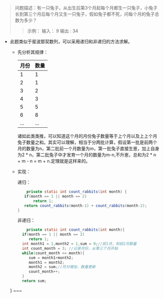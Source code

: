 >问题描述：有一只兔子，从出生后第3个月起每个月都生一只兔子，小兔子长到第三个月后每个月又生一只兔子，假如兔子都不死，问每个月的兔子总数为多少？
>>示例： 输入： 9  输出 : 34

* 此题类似于斐波那契数列，可以采用递归和非递归的方法求解。
   
   * 先分析其规律：
     
     |月份|数量|
     |--|--|
     |1|1|
     |2|1|
     |3|2|
     |4|3|
     |5|5|
     |6|8|
     |...|...|
     诸如此类类推，可以知道这个月的月份兔子数量等于上个月以及上上个月兔子数量之和。其实可以理解，相当于分两批计算，假设第一批是前两个月的数量为n，第二批前一个月数量为m，第一批兔子直接生崽，加上自身为2 * n，第二批兔子中才发育一个月的数量为m-n,不升崽，总和为2 * n + m - n = m + n.定理就是这样来的。

    * 实现：
      
      递归：
      ~~~java
          private static int count_rabbits(int month) {
         if(month == 1 || month == 2)
             return 1;
         return count_rabbits(month-1) + count_rabbits(month-2);
      } 
      ~~~

      非递归：
      ~~~java
          private static int count_rabbits(int month){
        if(month == 1 || month == 2)
           return 1;
        int month1 = 1,month2 = 1,sum = 0;//前1月，和前2月数量
        int count_month = 3; //记录月份，从第三个月开始
        while(count_month <= month){
           sum = month1+month2;
           month1 = month2;
           month2 = sum;//月分增加，数量更新
           count_month++;
        }
        return sum;
    }
      ~~~